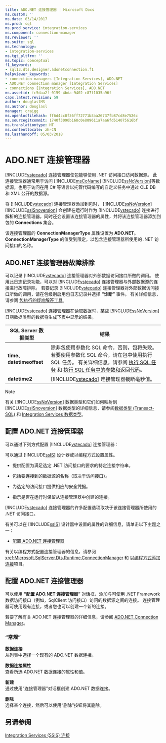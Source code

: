```yaml
---
title: ADO.NET 连接管理器 | Microsoft Docs
ms.custom: ''
ms.date: 03/14/2017
ms.prod: sql
ms.prod_service: integration-services
ms.component: connection-manager
ms.reviewer: ''
ms.suite: sql
ms.technology:
- integration-services
ms.tgt_pltfrm: ''
ms.topic: conceptual
f1_keywords:
- sql13.dts.designer.adonetconnection.f1
helpviewer_keywords:
- connection managers [Integration Services], ADO.NET
- ADO.NET connection manager [Integration Services]
- connections [Integration Services], ADO.NET
ms.assetid: fc5daa2f-0159-4bda-9402-c87f1035a96f
caps.latest.revision: 59
author: douglaslMS
ms.author: douglasl
manager: craigg
ms.openlocfilehash: ff6d4cc0f36ff72771b3aa26737fb87cd8e7526c
ms.sourcegitcommit: 1740f3090b168c0e809611a7aa6fd514075616bf
ms.translationtype: HT
ms.contentlocale: zh-CN
ms.lasthandoff: 05/03/2018
---
```

# <a name="adonet-connection-manager"></a>ADO.NET 连接管理器
  [!INCLUDE[vstecado](../../includes/vstecado-md.md)] 连接管理器使包能够使用 .NET 访问接口访问数据源。 此连接管理器通常用于访问 [!INCLUDE[msCoName](../../includes/msconame-md.md)] [!INCLUDE[ssNoVersion](../../includes/ssnoversion-md.md)]等数据源，也用于访问在用 C# 等语言以托管代码编写的自定义任务中通过 OLE DB 和 XML 公开的数据源。  
  
 将 [!INCLUDE[vstecado](../../includes/vstecado-md.md)] 连接管理器添加到包时， [!INCLUDE[ssNoVersion](../../includes/ssnoversion-md.md)] [!INCLUDE[ssISnoversion](../../includes/ssisnoversion-md.md)] 会创建在运行时作为 [!INCLUDE[vstecado](../../includes/vstecado-md.md)] 连接进行解析的连接管理器，同时还会设置该连接管理器的属性，并将该连接管理器添加到包的 **Connections** 集合。  
  
 该连接管理器的 **ConnectionManagerType** 属性设置为 **ADO.NET**。 **ConnectionManagerType** 的值受到限定，以包含连接管理器所使用的 .NET 访问接口的名称。  
  
## <a name="adonet-connection-manager-troubleshooting"></a>ADO.NET 连接管理器故障排除  
 可以记录 [!INCLUDE[vstecado](../../includes/vstecado-md.md)] 连接管理器对外部数据访问接口所做的调用。 使用此日志记录功能，可以对 [!INCLUDE[vstecado](../../includes/vstecado-md.md)] 连接管理器与外部数据源的连接进行故障排除。 若要记录 [!INCLUDE[vstecado](../../includes/vstecado-md.md)] 连接管理器对外部数据访问接口所做的调用，请在包级别启用包日志记录并选择 **“诊断”** 事件。 有关详细信息，请参阅 [包执行的疑难解答工具](../../integration-services/troubleshooting/troubleshooting-tools-for-package-execution.md)。  
  
 [!INCLUDE[vstecado](../../includes/vstecado-md.md)] 连接管理器在读取数据时，某些 [!INCLUDE[ssNoVersion](../../includes/ssnoversion-md.md)] 日期数据类型的数据将生成下表中显示的结果。  
  
|SQL Server 数据类型|结果|  
|--------------------------|------------|  
|**time**、 **datetimeoffset**|除非包使用参数化 SQL 命令，否则，包将失败。 若要使用参数化 SQL 命令，请在包中使用执行 SQL 任务。 有关详细信息，请参阅 [执行 SQL 任务](../../integration-services/control-flow/execute-sql-task.md) 和 [执行 SQL 任务中的参数和返回代码](http://msdn.microsoft.com/library/a3ca65e8-65cf-4272-9a81-765a706b8663)。|  
|**datetime2**|[!INCLUDE[vstecado](../../includes/vstecado-md.md)] 连接管理器截断毫秒值。|  
  
> [!NOTE]  
>  有关 [!INCLUDE[ssNoVersion](../../includes/ssnoversion-md.md)] 数据类型和它们如何映射到 [!INCLUDE[ssISnoversion](../../includes/ssisnoversion-md.md)] 数据类型的详细信息，请参阅[数据类型 (Transact-SQL)](../../t-sql/data-types/data-types-transact-sql.md) 和 [Integration Services 数据类型](../../integration-services/data-flow/integration-services-data-types.md)。  
  
## <a name="adonet-connection-manager-configuration"></a>配置 ADO.NET 连接管理器  
 可以通过下列方式配置 [!INCLUDE[vstecado](../../includes/vstecado-md.md)] 连接管理器：  
  
 可以通过 [!INCLUDE[ssIS](../../includes/ssis-md.md)] 设计器或以编程方式设置属性。  
  
-   提供配置为满足选定 .NET 访问接口的要求的特定连接字符串。  
  
-   包括要连接到的数据源的名称（取决于访问接口）。  
  
-   为选定的访问接口提供相应的安全凭据。  
  
-   指示是否在运行时保留从连接管理器中创建的连接。  
  
 [!INCLUDE[vstecado](../../includes/vstecado-md.md)] 连接管理器的许多配置选项取决于该连接管理器所使用的 .NET 访问接口。  
  
 有关可以在 [!INCLUDE[ssIS](../../includes/ssis-md.md)] 设计器中设置的属性的详细信息，请单击以下主题之一：  
  
-   [配置 ADO.NET 连接管理器](../../integration-services/connection-manager/configure-ado-net-connection-manager.md)  
  
 有关以编程方式配置连接管理器的信息，请参阅 <xref:Microsoft.SqlServer.Dts.Runtime.ConnectionManager> 和 [以编程方式添加连接](../../integration-services/building-packages-programmatically/adding-connections-programmatically.md)项目。  
  
## <a name="configure-adonet-connection-manager"></a>配置 ADO.NET 连接管理器
  可以使用 **“配置 ADO.NET 连接管理器”** 对话框，添加与可使用 .NET Framework 数据访问接口（例如，SqlClient 访问接口）访问的数据源之间的连接。 连接管理器可使用现有连接，或者您也可以创建一个新的连接。  
  
 若要了解有关 ADO.NET 连接管理器的详细信息，请参阅 [ADO.NET Connection Manager](../../integration-services/connection-manager/ado-net-connection-manager.md)。  
  
### <a name="options"></a>“常规”  
 **数据连接**  
 从列表中选择一个现有的 ADO.NET 数据连接。  
  
 **数据连接属性**  
 查看所选 ADO.NET 数据连接的属性和值。  
  
 **新建**  
 通过使用“连接管理器”对话框创建 ADO.NET 数据连接。  
  
 **删除**  
 选择某个连接，然后可以使用“删除”按钮将其删除。  
  
## <a name="see-also"></a>另请参阅  
 [Integration Services (SSIS) 连接](../../integration-services/connection-manager/integration-services-ssis-connections.md)  
  
  
